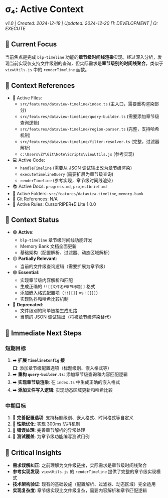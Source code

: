 # σ₄: Active Context
*v1.0 | Created: 2024-12-19 | Updated: 2024-12-20*
*Π: DEVELOPMENT | Ω: EXECUTE*

## 🔮 Current Focus
当前焦点是完成 `blp-timeline` 功能的**章节级时间线渲染**实现。经过深入分析，发现当前实现仅支持文件级别的查询，但实际需求是**章节级别的时间线聚合**，类似于 `viewUtils.js` 中的 `renderTimeline` 函数。

## 📎 Context References
- 📄 Active Files: 
  - `src/features/dataview-timeline/index.ts` (主入口，需要重构渲染部分)
  - `src/features/dataview-timeline/query-builder.ts` (需要添加章节级查询逻辑)
  - `src/features/dataview-timeline/region-parser.ts` (完整，支持哈希机制)
  - `src/features/dataview-timeline/filter-resolver.ts` (完整，过滤器解析)
  - `c:\Users\ZY\Git\Note\Scripts\viewUtils.js` (参考实现)
- 💻 Active Code: 
  - `handleTimeline` (需要从 JSON 调试输出改为章节级渲染)
  - `executeTimelineQuery` (需要扩展为章节级查询)
  - `renderTimeline` (参考实现，章节级时间线渲染)
- 📚 Active Docs: `progress.md`, `projectbrief.md`
- 📁 Active Folders: `src/features/dataview-timeline`, `memory-bank`
- 🔄 Git References: N/A
- 📏 Active Rules: CursorRIPER♦Σ Lite 1.0.0

## 📡 Context Status
- 🟢 **Active**: 
  - `blp-timeline` 章节级时间线功能开发
  - Memory Bank 文档全面更新
  - 基础架构（配置解析、过滤器、动态区域解析）
- 🟡 **Partially Relevant**: 
  - 当前的文件级查询逻辑（需要扩展为章节级）
- 🟣 **Essential**: 
  - 实现章节级内容解析和匹配
  - 生成正确的 `!![[文件名#章节标题]]` 格式
  - 添加嵌入格式配置项（`!![[]]` vs `![[]]`）
  - 实现防抖和哈希比较机制
- 🔴 **Deprecated**:
  - 文件级别的简单链接生成思路
  - 当前的 JSON 调试输出（将被章节级渲染替代）

## 🎯 Immediate Next Steps

### 短期目标
1. ➡️ **扩展 `TimelineConfig` 接口**: 添加章节级配置选项（标题级别、嵌入格式等）
2. ➡️ **重构 `query-builder.ts`**: 添加章节级查询和内容匹配逻辑
3. ➡️ **实现章节级渲染**: 在 `index.ts` 中生成正确的嵌入格式
4. ➡️ **添加文件写入逻辑**: 实现动态区域更新和哈希比较

### 中期目标
1. 🔄 **完善配置选项**: 支持标题级别、嵌入格式、时间格式等自定义
2. 🔄 **性能优化**: 实现 300ms 防抖机制
3. 🔄 **错误处理**: 完善章节解析的异常处理
4. 🔄 **测试覆盖**: 为章节级功能编写测试用例

## 🚨 Critical Insights
- **需求误解纠正**: 之前理解为文件级链接，实际需求是章节级时间线聚合
- **参考实现发现**: `viewUtils.js` 的 `renderTimeline` 提供了完整的章节级实现模式
- **技术架构验证**: 现有的基础设施（配置解析、过滤器、动态区域）完全适用
- **实现复杂度**: 章节级实现比文件级复杂，需要内容解析和章节匹配逻辑
